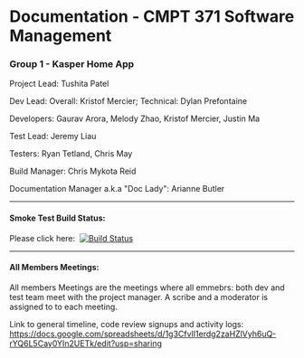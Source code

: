 # Documentation - CMPT 371 Software Management
### Group 1 - Kasper Home App

Project Lead: Tushita Patel

Dev Lead: Overall: Kristof Mercier; Technical: Dylan Prefontaine

Developers: Gaurav Arora, Melody Zhao, Kristof Mercier, Justin Ma

Test Lead: Jeremy Liau

Testers: Ryan Tetland, Chris May

Build Manager: Chris Mykota Reid

Documentation Manager a.k.a "Doc Lady": Arianne Butler

---

#### Smoke Test Build Status:
Please click here:&nbsp;
  [![Build Status](https://travis-ci.org/CMPT371Team1/Project.svg?branch=id4)](https://travis-ci.org/CMPT371Team1/Project)

---

#### All Members Meetings:
All members Meetings are the meetings where all emmebrs: both dev and test team meet with the project manager. A scribe and a moderator is assigned to to each meeting. 

Link to general timeline, code review signups and activity logs: https://docs.google.com/spreadsheets/d/1g3CfvlI1erdg2zaHZlVyh6uQ-rYQ6L5Cay0YIn2UETk/edit?usp=sharing


